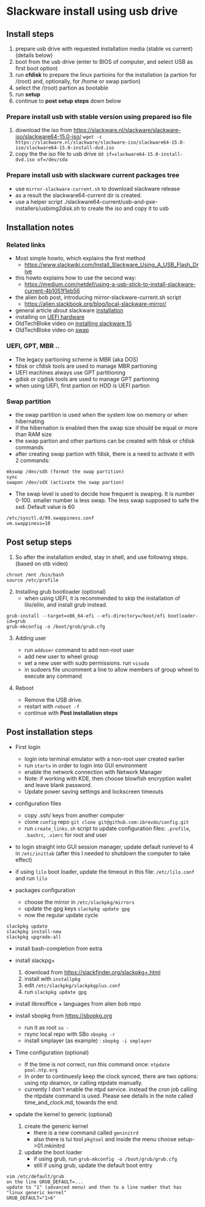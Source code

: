 
# Slackware install using usb drive 

## Install steps

1. prepare usb drive with requested installation media (stable vs current) (details below)
2. boot from the usb drive (enter to BIOS of computer, and select USB as first boot option)
3. run **cfdisk** to prepare the linux partioins for the installation (a partion for /(root) and, optionally, for /home or swap partion)
4. select the /(root) partion as bootable
5. run **setup**
6. continue to **post setup steps** down below

### Prepare install usb with stable version using prepared iso file

1. download the iso from https://slackware.nl/slackware/slackware-iso/slackware64-15.0-iso/
`wget -c https://slackware.nl/slackware/slackware-iso/slackware64-15.0-iso/slackware64-15.0-install-dvd.iso`
2. copy the the iso file to usb drive 
`dd if=slackware64-15.0-install-dvd.iso of=/dev/sda`

### Prepare install usb with slackware current packages tree

* use `mirror-slackware-current.sh` to download slackware release
* as a result the slackware64-current dir is created.
* use a helper script ./slackware64-current/usb-and-pxe-installers/usbimg2disk.sh to create the iso and copy it to usb

## Installation notes

### Related links
* Most simple howto, which explains the first method
  * <https://www.slackwiki.com/Install_Slackware_Using_A_USB_Flash_Drive>
* this howto explains how to use the second way:
  * <https://medium.com/netdef/using-a-usb-stick-to-install-slackware-current-4b1051f1eb56>
* the alien bob post, introducing mirror-slackware-current.sh script
  * <https://alien.slackbook.org/blog/local-slackware-mirror/>
* general article about slackware [installation](https://docs.slackware.com/slackware:install)
* installing on [UEFI hardware](http://docs.slackware.com/howtos:slackware_admin:installing_on_uefi_hardware)
* OldTechBloke video on [installing slackware 15](https://www.youtube.com/watch?v=0yoP9xnh4jI)
* OldTechBloke video on [swap](https://www.youtube.com/watch?v=MAy4-3ppj6Y)

### UEFI, GPT, MBR ..
* The legacy partioning scheme is MBR (aka DOS)
* fdisk or cfdisk tools are used to manage MBR partioning
* UEFI machines always use GPT partitioning
* gdisk or cgdisk tools are used to manage GPT partioning
* when using UEFI, first partion on HDD is UEFI partion

### Swap partition
* the swap partition is used when the system low on memory or when hibernating
* if the hibernation is enabled then the swap size should be equal or more than RAM size
* the swap partion and other partions can be created with fdisk or cfdisk commands
* after creating swap partion with fdisk, there is a need to activate it with 2 commands:
```
mkswap /dev/sdX (format the swap partition)
sync
swapon /dev/sdX (activate the swap partion)
```
* The swap level is used to decide how frequent is swaping.
It is number 0-100. smaller number is less swap.
The less swap supposed to safe the ssd. Default value is 60
```
/etc/sysctl.d/99.swappiness.conf
vm.swappiness=10
```

## Post setup steps

1. So after the installation ended, stay in shell, and use following steps.
(based on otb video)
```
chroot /mnt /bin/bash
source /etc/profile
```

2. Installing grub bootloader (optional)
	* when using UEFI, it is recommended to skip the installation of lilo/elilo, and install grub instead.
```
grub-install --target=x86_64-efi --efi-directory=/boot/efi bootloader-id=grub
grub-mkconfig -o /boot/grub/grub.cfg
```

3. Adding user
	* run `adduser` command to add non-root user
	* add new user to wheel group
	* set a new user with sudo permissions. run `visudo`
	* in sudoers file uncomment a line to allow members of group wheel to execute any command

4. Reboot
	* Remove the USB drive. 
	* restart with `reboot -f`
	* continue with **Post installation steps**


## Post installation steps

* First login
	* login into terminal emulator with a non-root user created earlier
	* run `startx` in order to login into GUI environment
	* enable the network connection with Network Manager
	* Note: if working with KDE, then choose blowfish encryption wallet and leave blank password.
	* Update power saving settings and lockscreen timeouts

* configuration files
	* copy .ssh/ keys from another computer
	* clone `config` repo `git clone git@github.com:ibrevdo/config.git`
	* run `create_links.sh` script to update configuration files: `.profile`, `.bashrc`, `.vimrc` for root and user

* to login straight into GUI session manager, update default runlevel to 4 in `/etc/inittab` 
(after this I needed to shutdown the computer to take effect)

* if using `lilo` boot loader, update the timeout in this file:
`/etc/lilo.conf` and run `lilo`

* packages configuration
	* choose the mirror in `/etc/slackpkg/mirrors`
	* update the gpg keys `slackpkg update gpg`
	* now the regular update cycle
```
slackpkg update
slackpkg install-new
slackpkg upgrade-all
```

* install bash-completion from extra

* install slackpg+
	1. download from <https://slackfinder.org/slackpkg+.html>
	2. install with `installpkg`
	3. edit `/etc/slackpkg/slackpkgplus.conf`
	4. run `slackpkg update gpg`

* install libreoffice + languages from alien bob repo

* install sbopkg from <https://sbopkg.org>
	* run it as root `su -`
	* rsync local repo with SBo `sbopkg -r`
	* install smplayer (as example) : `sbopkg -i smplayer`

* Time configuration (optional)
	* If the time is not correct, run this command once: `ntpdate pool.ntp.org`
	* In order to continuesly keep the clock synced, there are two options: using ntp deamon, or calling ntpdate manually.
	* currently I don't enable the ntpd service. instead the cron job calling the ntpdate command is used. Please see details in the note called time_and_clock.md, towards the end.

* update the kernel to generic (optional)
	1. create the generic kernel
		* there is a new command called `geninitrd`
		* also there is tui tool `pkgtool` and inside the menu choose setup->01.mkinitrd
	2. update the boot loader
		* if using grub, run `grub-mkconfig -o /boot/grub/grub.cfg`
		* still if using grub, update the default boot entry
```
vim /etc/default/grub
on the line GRUB_DEFAULT=...
update to "1" (advanced menu) and then to a line number that has "linux generic kernel"
GRUB_DEFAULT="1>6"
```

